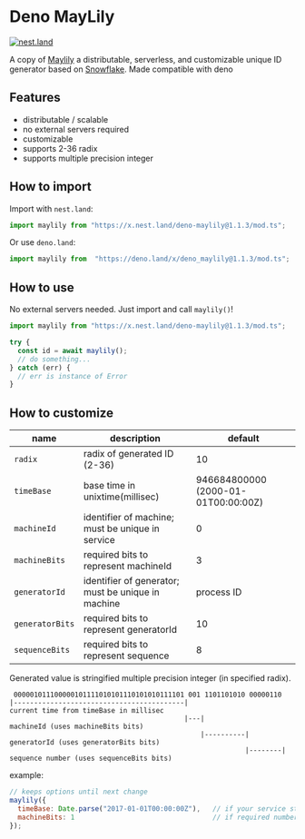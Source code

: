 
# Deno MayLily

[![nest.land](https://nest.land/badge.svg)](https://nest.land/package/deno-maylily)

A copy of [Maylily](https://github.com/shimataro/maylily/) a distributable, serverless, and customizable unique ID generator based on [Snowflake](https://github.com/twitter/snowflake/tree/snowflake-2010/). Made compatible with deno

## Features

* distributable / scalable
* no external servers required
* customizable
* supports 2-36 radix
* supports multiple precision integer

## How to import

Import with `nest.land`:

```typescript
import maylily from "https://x.nest.land/deno-maylily@1.1.3/mod.ts";
```
Or use `deno.land`:
```typescript
import maylily from  "https://deno.land/x/deno_maylily@1.1.3/mod.ts";
```

## How to use

No external servers needed.
Just import and call `maylily()`!

```typescript
import maylily from "https://x.nest.land/deno-maylily@1.1.3/mod.ts";

try {
  const id = await maylily();
  // do something...
} catch (err) {
  // err is instance of Error
}
```

## How to customize

| name | description | default |
|------|-------------|---------|
| `radix` | radix of generated ID (2-36) | 10 |
| `timeBase` | base time in unixtime(millisec) | 946684800000 (2000-01-01T00:00:00Z) |
| `machineId` | identifier of machine; must be unique in service | 0 |
| `machineBits` | required bits to represent machineId | 3 |
| `generatorId` | identifier of generator; must be unique in machine | process ID |
| `generatorBits` | required bits to represent generatorId | 10 |
| `sequenceBits` | required bits to represent sequence | 8 |

Generated value is stringified multiple precision integer (in specified radix).

```
 000001011100000101111010101110101010111101 001 1101101010 00000110
|------------------------------------------|                         current time from timeBase in millisec
                                           |---|                     machineId (uses machineBits bits)
                                               |----------|          generatorId (uses generatorBits bits)
                                                          |--------| sequence number (uses sequenceBits bits)
```

example:

```javascript
// keeps options until next change
maylily({
  timeBase: Date.parse("2017-01-01T00:00:00Z"),   // if your service starts in 2017, this is enough.
  machineBits: 1                                  // if required number machines are up to 2, this is enough.
});
```

